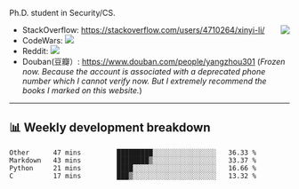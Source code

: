 Ph.D. student in Security/CS.

<img align="right" src="https://github-readme-stats.vercel.app/api?username=li-xin-yi&count_private=true&show_icons=true&hide_title=true&theme=tokyonight" />

- StackOverflow: https://stackoverflow.com/users/4710264/xinyi-li/
- CodeWars: [![](https://www.codewars.com/users/xy-li/badges/micro)](https://www.codewars.com/users/xy-li/)
- Reddit: [![](https://img.shields.io/reddit/user-karma/combined/xy-li?style=social)](https://www.reddit.com/user/xy-li/)
- Douban(豆瓣）: https://www.douban.com/people/yangzhou301  (*Frozen now. Because the account is associated with a deprecated phone number which I cannot verify now. But I extremely recommend the books I marked on this website.*)

---

## 📊 Weekly development breakdown

<!--START_SECTION:waka-->
```text
Other      47 mins         █████████░░░░░░░░░░░░░░░░   36.33 % 
Markdown   43 mins         ████████▒░░░░░░░░░░░░░░░░   33.37 % 
Python     21 mins         ████░░░░░░░░░░░░░░░░░░░░░   16.66 % 
C          17 mins         ███▒░░░░░░░░░░░░░░░░░░░░░   13.32 % 
```
<!--END_SECTION:waka-->
